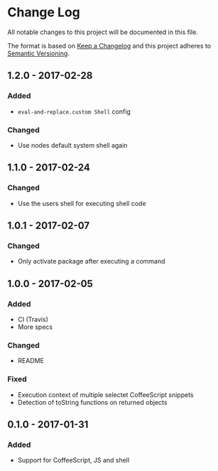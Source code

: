 # Change Log
All notable changes to this project will be documented in this file.

The format is based on [Keep a Changelog](http://keepachangelog.com/)
and this project adheres to [Semantic Versioning](http://semver.org/).

## 1.2.0 - 2017-02-28
### Added
- `eval-and-replace.custom Shell` config

### Changed
- Use nodes default system shell again

## 1.1.0 - 2017-02-24
### Changed
- Use the users shell for executing shell code

## 1.0.1 - 2017-02-07
### Changed
- Only activate package after executing a command

## 1.0.0 - 2017-02-05
### Added
- CI (Travis)
- More specs

### Changed
- README

### Fixed
- Execution context of multiple selectet CoffeeScript snippets
- Detection of toString functions on returned objects

## 0.1.0 - 2017-01-31
### Added
- Support for CoffeeScript, JS and shell
